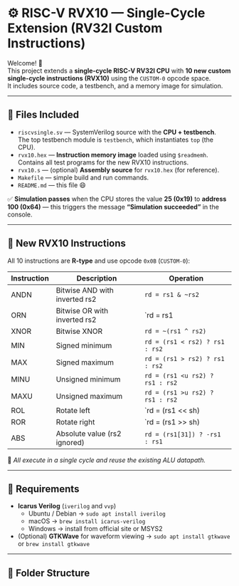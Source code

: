 # ⚙️ RISC-V RVX10 — Single-Cycle Extension (RV32I Custom Instructions)

Welcome! 🎉  
This project extends a **single-cycle RISC-V RV32I CPU** with **10 new custom single-cycle instructions (RVX10)** using the `CUSTOM-0` opcode space.  
It includes source code, a testbench, and a memory image for simulation.

---

## 📁 Files Included

- `riscvsingle.sv` — SystemVerilog source with the **CPU + testbench**.  
  The top testbench module is `testbench`, which instantiates `top` (the CPU).
- `rvx10.hex` — **Instruction memory image** loaded using `$readmemh`.  
  Contains all test programs for the new RVX10 instructions.
- `rvx10.s` — (optional) **Assembly source** for `rvx10.hex` (for reference).
- `Makefile` — simple build and run commands.
- `README.md` — this file 😄

✅ **Simulation passes** when the CPU stores the value **25 (0x19)** to **address 100 (0x64)** — this triggers the message **“Simulation succeeded”** in the console.

---

## 🧠 New RVX10 Instructions

All 10 instructions are **R-type** and use opcode `0x0B` (`CUSTOM-0`):

| Instruction | Description | Operation |
|--------------|--------------|------------|
| ANDN  | Bitwise AND with inverted rs2 | `rd = rs1 & ~rs2` |
| ORN   | Bitwise OR with inverted rs2  | `rd = rs1 | ~rs2` |
| XNOR  | Bitwise XNOR                  | `rd = ~(rs1 ^ rs2)` |
| MIN   | Signed minimum                | `rd = (rs1 < rs2) ? rs1 : rs2` |
| MAX   | Signed maximum                | `rd = (rs1 > rs2) ? rs1 : rs2` |
| MINU  | Unsigned minimum              | `rd = (rs1 <u rs2) ? rs1 : rs2` |
| MAXU  | Unsigned maximum              | `rd = (rs1 >u rs2) ? rs1 : rs2` |
| ROL   | Rotate left                   | `rd = (rs1 << sh) | (rs1 >> (32-sh))` |
| ROR   | Rotate right                  | `rd = (rs1 >> sh) | (rs1 << (32-sh))` |
| ABS   | Absolute value (rs2 ignored)  | `rd = (rs1[31]) ? -rs1 : rs1` |

📝 *All execute in a single cycle and reuse the existing ALU datapath.*

---

## 🧰 Requirements

- **Icarus Verilog** (`iverilog` and `vvp`)
  - Ubuntu / Debian → `sudo apt install iverilog`
  - macOS → `brew install icarus-verilog`
  - Windows → install from official site or MSYS2  
- (Optional) **GTKWave** for waveform viewing → `sudo apt install gtkwave` or `brew install gtkwave`

---

## 📂 Folder Structure



